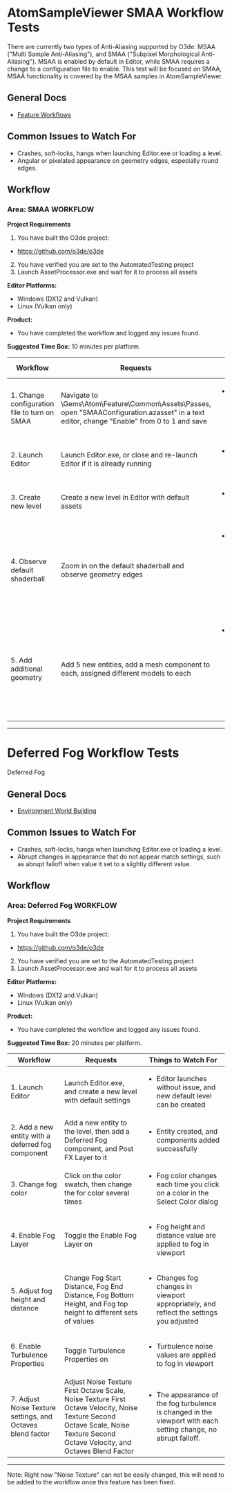 
# AtomSampleViewer SMAA Workflow Tests
There are currently two types of Anti-Aliasing supported by O3de: MSAA ("Multi Sample Anti-Aliasing"), and SMAA ("Subpixel Morphological Anti-Aliasing"). MSAA is enabled by default in Editor, while SMAA requires a change to a configuration file to enable. This test will be focused on SMAA, MSAA functionality is covered by the MSAA samples in AtomSampleViewer. 

## General Docs
* [Feature Workflows](https://github.com/o3de/sig-graphics-audio/wiki/Feature-Workflows---Atom-Test-Plans)

## Common Issues to Watch For
 - Crashes, soft-locks, hangs when launching Editor.exe or loading a level.
 - Angular or pixelated appearance on geometry edges, especially round edges.

## Workflow

### Area: SMAA WORKFLOW

**Project Requirements**
1. You have built the O3de project:  
* https://github.com/o3de/o3de
2. You have verified you are set to the AutomatedTesting project
2. Launch AssetProcessor.exe and wait for it to process all assets 


**Editor Platforms:**
* Windows (DX12 and Vulkan)
* Linux (Vulkan only)

**Product:** 
 - You have completed the workflow and logged any issues found.

**Suggested Time Box:** 10 minutes per platform.

| Workflow                     | Requests           | Things to Watch For |
|------------------------------|--------------------|---------------------|
| 1. Change configuration file to turn on SMAA | Navigate to \Gems\Atom\Feature\Common\Assets\Passes, open "SMAAConfiguration.azasset" in a text editor, change "Enable" from 0 to 1 and save | <ul><li>File is present, and "Enable" value can be changed</li></ul>  |
| 2. Launch Editor | Launch Editor.exe, or close and re-launch Editor if it is already running | <ul><li>Editor launches successfully</li></ul>  |
| 3. Create new level | Create a new level in Editor with default assets | <ul><li>New level creation successfully </li></ul>  |
| 4. Observe default shaderball | Zoom in on the default shaderball and observe geometry edges | <ul><li>No angular or pixelated appearance on geometry edges, especially round edges</li></ul>  |
| 5. Add additional geometry | Add 5 new entities, add a mesh component to each, assigned different models to each  | <ul><li>Zoom in and observe geometry edges, no angular or pixelated appearance on geometry edges</li></ul>  |

---

# Deferred Fog Workflow Tests
Deferred Fog

## General Docs
* [Environment World Building](https://github.com/o3de/sig-graphics-audio/wiki/Environment-%7C-World-Building---Atom-Workflow-Test-Plan)

## Common Issues to Watch For
 - Crashes, soft-locks, hangs when launching Editor.exe or loading a level.
 - Abrupt changes in appearance that do not appear match settings, such as abrupt falloff when value it set to a slightly different value.

## Workflow

### Area: Deferred Fog WORKFLOW

**Project Requirements**
1. You have built the O3de project:  
* https://github.com/o3de/o3de
2. You have verified you are set to the AutomatedTesting project
2. Launch AssetProcessor.exe and wait for it to process all assets 


**Editor Platforms:**
* Windows (DX12 and Vulkan)
* Linux (Vulkan only)

**Product:** 
 - You have completed the workflow and logged any issues found.

**Suggested Time Box:** 20 minutes per platform.

| Workflow                     | Requests           | Things to Watch For |
|------------------------------|--------------------|---------------------|
| 1. Launch Editor | Launch Editor.exe, and create a new level with default settings | <ul><li>Editor launches without issue, and new default level can be created </li></ul>  |
| 2. Add a new entity with a deferred fog component | Add a new entity to the level, then add a Deferred Fog component, and Post FX Layer to it | <ul><li>Entity created, and components added successfully</li></ul>  |
| 3. Change fog color | Click on the color swatch, then change the for color several times  | <ul><li>Fog color changes each time you click on a color in the Select Color dialog </li></ul>  |
| 4. Enable Fog Layer | Toggle the Enable Fog Layer on | <ul><li>Fog height and distance value are applied to fog in viewport</li></ul>  |
| 5. Adjust fog height and distance | Change Fog Start Distance, Fog End Distance, Fog Bottom Height, and Fog top height to different sets of values | <ul><li>Changes fog changes in viewport appropriately, and reflect the settings you adjusted </li></ul>  |
| 6. Enable Turbulence Properties | Toggle Turbulence Properties on | <ul><li>Turbulence noise values are applied to fog in viewport </li></ul>  |
| 7. Adjust Noise Texture settings, and Octaves blend factor | Adjust Noise Texture First Octave Scale, Noise Texture First Octave Velocity, Noise Texture Second Octave Scale, Noise Texture Second Octave Velocity, and Octaves Blend Factor | <ul><li>The appearance of the fog turbulence is changed in the viewport with each setting change, no abrupt falloff. </li></ul>  |

---

Note: Right now "Noise Texture" can not be easily changed, this will need to be added to the workflow once this feature has been fixed.


